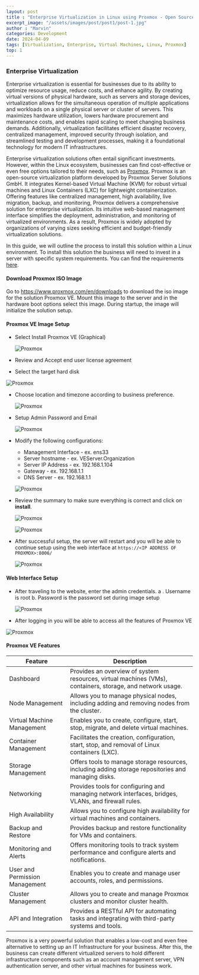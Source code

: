 ```yaml
---
layout: post
title : "Enterprise Virtualization in Linux using Proxmox - Open Source"
excerpt_image: "/assets/images/post/post1/post-1.jpg"
author : "Marvin"
categories: Development
date: 2024-04-09
tags: [Virtualization, Enterprise, Virtual Machines, Linux, Proxmox]
top: 1
---
```


### Enterprise Virtualization
Enterprise virtualization is essential for businesses due to its ability to optimize resource usage, reduce costs, and enhance agility. By creating virtual versions of physical hardware, such as servers and storage devices, virtualization allows for the simultaneous operation of multiple applications and workloads on a single physical server or cluster of servers. This maximizes hardware utilization, lowers hardware procurement and maintenance costs, and enables rapid scaling to meet changing business demands. Additionally, virtualization facilitates efficient disaster recovery, centralized management, improved security through isolation, and streamlined testing and development processes, making it a foundational technology for modern IT infrastructures.
  
Enterprise virtualization solutions often entail significant investments. However, within the Linux ecosystem, businesses can find cost-effective or even free options tailored to their needs, such as [Proxmox](https://www.proxmox.com/en/). Proxmox is an open-source virtualization platform developed by Proxmox Server Solutions GmbH. It integrates Kernel-based Virtual Machine (KVM) for robust virtual machines and Linux Containers (LXC) for lightweight containerization. Offering features like centralized management, high availability, live migration, backup, and monitoring, Proxmox delivers a comprehensive solution for enterprise virtualization. Its intuitive web-based management interface simplifies the deployment, administration, and monitoring of virtualized environments. As a result, Proxmox is widely adopted by organizations of varying sizes seeking efficient and budget-friendly virtualization solutions.

In this guide, we will outline the process to install this solution within a Linux environment. To install this solution the business will need to invest in a server with specific system requirements. You can find the requirements [here](https://www.proxmox.com/en/proxmox-virtual-environment/requirements).

#### Download Proxmox ISO Image
Go to https://www.proxmox.com/en/downloads to download the iso image for the solution Proxmox VE. Mount this image to the server and in the hardware boot options select this image. During startup, the image will initialize the solution setup.
#### Proxmox VE  Image Setup

 - Select Install Proxmox VE (Graphical)
   
    ![Proxmox](/assets/images/post/post1/post-1-1.png)
   
 - Review and Accept end user license agreement
 -  Select the target hard disk
   
   ![Proxmox](/assets/images/post/post1/post-1-2.png)
   
 - Choose location and timezone according to business preference.
   
   ![Proxmox](/assets/images/post/post1/post-1-3.png)
   
 - Setup Admin Password and Email
   
   ![Proxmox](/assets/images/post/post1/post-1-4.png)
   
 - Modify the following configurations:
	 - Management Interface - ex. ens33
	 -  Server hostname - ex. VEServer.Organization
	 - Server IP Address - ex. 192.168.1.104
	 - Gateway - ex. 192.168.1.1
	 - DNS Server - ex. 192.168.1.1
   
   ![Proxmox](/assets/images/post/post1/post-1-5.png)
   
- Review the summary to make sure everything is correct and click on **install**.
   
   ![Proxmox](/assets/images/post/post1/post-1-6.png)
   
  
   ![Proxmox](/assets/images/post/post1/post-1-7.png)
  
- After successful setup, the server will restart and you will be able to continue setup using the web interface at ```https://<IP ADDRESS OF PROXMOX>:8006/```
  
  ![Proxmox](/assets/images/post/post1/post-1-8.png)
  

#### Web Interface Setup
- After traveling to the website, enter the admin credentials. 
	a . Username is root
	b. Password is the password set during image setup
   
  ![Proxmox](/assets/images/post/post1/post-1-9.png)
   
-  After logging in you will be able to access all the features of Proxmox VE
  
  ![Proxmox](/assets/images/post/post1/post-1-10.png)
   
#### Proxmox VE Features
<table>
<thead>
<tr>
<th>Feature</th>
<th>Description</th>
</tr>
</thead>
<tbody>
<tr>
<td>Dashboard</td>
<td>Provides an overview of system resources, virtual machines (VMs), containers, storage, and network usage.</td>
</tr>
<tr>
<td>Node Management</td>
<td>Allows you to manage physical nodes, including adding and removing nodes from the cluster.</td>
</tr>
<tr>
<td>Virtual Machine Management</td>
<td>Enables you to create, configure, start, stop, migrate, and delete virtual machines.</td>
</tr>
<tr>
<td>Container Management</td>
<td>Facilitates the creation, configuration, start, stop, and removal of Linux containers (LXC).</td>
</tr>
<tr>
<td>Storage Management</td>
<td>Offers tools to manage storage resources, including adding storage repositories and managing disks.</td>
</tr>
<tr>
<td>Networking</td>
<td>Provides tools for configuring and managing network interfaces, bridges, VLANs, and firewall rules.</td>
</tr>
<tr>
<td>High Availability</td>
<td>Allows you to configure high availability for virtual machines and containers.</td>
</tr>
<tr>
<td>Backup and Restore</td>
<td>Provides backup and restore functionality for VMs and containers.</td>
</tr>
<tr>
<td>Monitoring and Alerts</td>
<td>Offers monitoring tools to track system performance and configure alerts and notifications.</td>
</tr>
<tr>
<td>User and Permission Management</td>
<td>Enables you to create and manage user accounts, roles, and permissions.</td>
</tr>
<tr>
<td>Cluster Management</td>
<td>Allows you to create and manage Proxmox clusters and monitor cluster health.</td>
</tr>
<tr>
<td>API and Integration</td>
<td>Provides a RESTful API for automating tasks and integrating with third-party systems and tools.</td>
</tr>
</tbody>
</table>

Proxmox is a very powerful solution that enables a low-cost and even free alternative to setting up an IT Infrastructure for your business. After this, the business can create different virtualized servers to hold different infrastructure components such as an account management server, VPN authentication server, and other virtual machines for business work.
